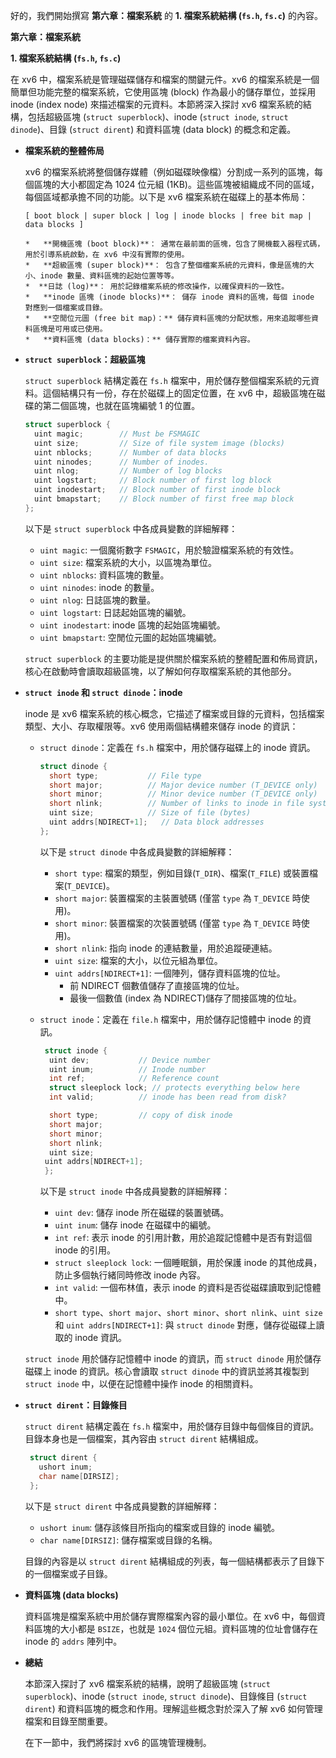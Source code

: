 好的，我們開始撰寫 **第六章：檔案系統** 的 **1. 檔案系統結構 (`fs.h`, `fs.c`)** 的內容。

**第六章：檔案系統**

**1. 檔案系統結構 (`fs.h`, `fs.c`)**

在 xv6 中，檔案系統是管理磁碟儲存和檔案的關鍵元件。xv6 的檔案系統是一個簡單但功能完整的檔案系統，它使用區塊 (block) 作為最小的儲存單位，並採用 inode (index node) 來描述檔案的元資料。本節將深入探討 xv6 檔案系統的結構，包括超級區塊 (`struct superblock`)、inode (`struct inode`, `struct dinode`)、目錄 (`struct dirent`) 和資料區塊 (data block) 的概念和定義。

*   **檔案系統的整體佈局**

    xv6 的檔案系統將整個儲存媒體（例如磁碟映像檔）分割成一系列的區塊，每個區塊的大小都固定為 1024 位元組 (1KB)。這些區塊被組織成不同的區域，每個區域都承擔不同的功能。以下是 xv6 檔案系統在磁碟上的基本佈局：

    ```
    [ boot block | super block | log | inode blocks | free bit map | data blocks ]
    ```
        *   **開機區塊 (boot block)**： 通常在最前面的區塊，包含了開機載入器程式碼，用於引導系統啟動，在 xv6 中沒有實際的使用。
        *   **超級區塊 (super block)**： 包含了整個檔案系統的元資料，像是區塊的大小、inode 數量、資料區塊的起始位置等等。
        *  **日誌 (log)**： 用於記錄檔案系統的修改操作，以確保資料的一致性。
        *   **inode 區塊 (inode blocks)**： 儲存 inode 資料的區塊，每個 inode 對應到一個檔案或目錄。
        *   **空閒位元圖 (free bit map)：** 儲存資料區塊的分配狀態，用來追蹤哪些資料區塊是可用或已使用。
        *   **資料區塊 (data blocks)：** 儲存實際的檔案資料內容。

*   **`struct superblock`：超級區塊**

    `struct superblock` 結構定義在 `fs.h` 檔案中，用於儲存整個檔案系統的元資料。這個結構只有一份，存在於磁碟上的固定位置，在 xv6 中，超級區塊在磁碟的第二個區塊，也就在區塊編號 1 的位置。

    ```c
    struct superblock {
      uint magic;        // Must be FSMAGIC
      uint size;         // Size of file system image (blocks)
      uint nblocks;      // Number of data blocks
      uint ninodes;      // Number of inodes.
      uint nlog;         // Number of log blocks
      uint logstart;     // Block number of first log block
      uint inodestart;   // Block number of first inode block
      uint bmapstart;    // Block number of first free map block
    };
    ```

    以下是 `struct superblock` 中各成員變數的詳細解釋：

    *   `uint magic`:  一個魔術數字 `FSMAGIC`，用於驗證檔案系統的有效性。
    *   `uint size`:  檔案系統的大小，以區塊為單位。
    *  `uint nblocks`: 資料區塊的數量。
    *   `uint ninodes`: inode 的數量。
    *  `uint nlog`: 日誌區塊的數量。
    *   `uint logstart`: 日誌起始區塊的編號。
    *   `uint inodestart`: inode 區塊的起始區塊編號。
    *   `uint bmapstart`: 空閒位元圖的起始區塊編號。

    `struct superblock` 的主要功能是提供關於檔案系統的整體配置和佈局資訊，核心在啟動時會讀取超級區塊，以了解如何存取檔案系統的其他部分。

*   **`struct inode` 和 `struct dinode`：inode**

    inode 是 xv6 檔案系統的核心概念，它描述了檔案或目錄的元資料，包括檔案類型、大小、存取權限等。xv6 使用兩個結構體來儲存 inode 的資訊：

    *   `struct dinode`：定義在 `fs.h` 檔案中，用於儲存磁碟上的 inode 資訊。

        ```c
        struct dinode {
          short type;           // File type
          short major;          // Major device number (T_DEVICE only)
          short minor;          // Minor device number (T_DEVICE only)
          short nlink;          // Number of links to inode in file system
          uint size;            // Size of file (bytes)
          uint addrs[NDIRECT+1];   // Data block addresses
        };
        ```

        以下是 `struct dinode` 中各成員變數的詳細解釋：

        *  `short type`: 檔案的類型，例如目錄(`T_DIR`)、檔案(`T_FILE`) 或裝置檔案(`T_DEVICE`)。
        *  `short major`:  裝置檔案的主裝置號碼 (僅當 `type` 為 `T_DEVICE` 時使用)。
        *   `short minor`: 裝置檔案的次裝置號碼 (僅當 `type` 為 `T_DEVICE` 時使用)。
        *   `short nlink`: 指向 inode 的連結數量，用於追蹤硬連結。
        *   `uint size`: 檔案的大小，以位元組為單位。
        *   `uint addrs[NDIRECT+1]`: 一個陣列，儲存資料區塊的位址。
             *  前 NDIRECT 個數值儲存了直接區塊的位址。
             *  最後一個數值 (index 為 NDIRECT)儲存了間接區塊的位址。

    *   `struct inode`：定義在 `file.h` 檔案中，用於儲存記憶體中 inode 的資訊。
        ```c
         struct inode {
          uint dev;           // Device number
          uint inum;          // Inode number
          int ref;            // Reference count
          struct sleeplock lock; // protects everything below here
          int valid;          // inode has been read from disk?

          short type;         // copy of disk inode
          short major;
          short minor;
          short nlink;
          uint size;
         uint addrs[NDIRECT+1];
         };
        ```

        以下是 `struct inode` 中各成員變數的詳細解釋：

        *   `uint dev`:  儲存 inode 所在磁碟的裝置號碼。
        *   `uint inum`:  儲存 inode 在磁碟中的編號。
        *   `int ref`: 表示 inode 的引用計數，用於追蹤記憶體中是否有對這個 inode 的引用。
        *   `struct sleeplock lock`: 一個睡眠鎖，用於保護 inode 的其他成員，防止多個執行緒同時修改 inode 內容。
        *   `int valid`: 一個布林值，表示 inode 的資料是否從磁碟讀取到記憶體中。
        *   `short type`、`short major`、`short minor`、`short nlink`、`uint size` 和 `uint addrs[NDIRECT+1]`:  與 `struct dinode` 對應，儲存從磁碟上讀取的 inode 資訊。

    `struct inode` 用於儲存記憶體中 inode 的資訊，而 `struct dinode` 用於儲存磁碟上 inode 的資訊。核心會讀取 `struct dinode` 中的資訊並將其複製到 `struct inode` 中，以便在記憶體中操作 inode 的相關資料。

*   **`struct dirent`：目錄條目**

    `struct dirent` 結構定義在 `fs.h` 檔案中，用於儲存目錄中每個條目的資訊。目錄本身也是一個檔案，其內容由 `struct dirent` 結構組成。

    ```c
     struct dirent {
       ushort inum;
       char name[DIRSIZ];
     };
    ```

    以下是 `struct dirent` 中各成員變數的詳細解釋：

    *   `ushort inum`:  儲存該條目所指向的檔案或目錄的 inode 編號。
    *   `char name[DIRSIZ]`:  儲存檔案或目錄的名稱。

    目錄的內容是以 `struct dirent` 結構組成的列表，每一個結構都表示了目錄下的一個檔案或子目錄。

*   **資料區塊 (data blocks)**

    資料區塊是檔案系統中用於儲存實際檔案內容的最小單位。在 xv6 中，每個資料區塊的大小都是 `BSIZE`，也就是 `1024` 個位元組。資料區塊的位址會儲存在 inode 的 `addrs` 陣列中。

*  **總結**

   本節深入探討了 xv6 檔案系統的結構，說明了超級區塊 (`struct superblock`)、inode (`struct inode`, `struct dinode`)、目錄條目 (`struct dirent`) 和資料區塊的概念和作用。理解這些概念對於深入了解 xv6 如何管理檔案和目錄至關重要。

   在下一節中，我們將探討 xv6 的區塊管理機制。
